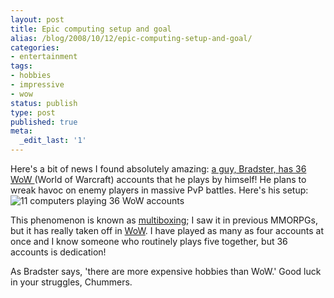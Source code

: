 ```yaml
---
layout: post
title: Epic computing setup and goal
alias: /blog/2008/10/12/epic-computing-setup-and-goal/
categories:
- entertainment
tags:
- hobbies
- impressive
- wow
status: publish
type: post
published: true
meta:
  _edit_last: '1'
---
```

Here's a bit of news I found absolutely amazing: <a title="WoW" href="http://www.ripten.com/2008/10/10/wow-whore-has-36-accounts-raids-by-himself/" target="_blank">a guy, Bradster, has 36 WoW </a>(World of Warcraft) accounts that he plays by himself! He plans to wreak havoc on enemy players in massive PvP battles. Here's his setup:
<img src="http://www.ripten.com/wp-content/uploads/2008/10/wow-36box2-1.jpg" alt="11 computers playing 36 WoW accounts" />

This phenomenon is known as <a title="Wikipedia Multiboxing" href="http://en.wikipedia.org/wiki/Multi-boxing" target="_blank">multiboxing</a>; I saw it in previous MMORPGs, but it has really taken off in <a title="WoWiki on Multiboxing" href="http://www.wowwiki.com/Multiboxing" target="_blank">WoW</a>. I have played as many as four accounts at once and I know someone who routinely plays five together, but 36 accounts is dedication!

As Bradster says, 'there are more expensive hobbies than WoW.' Good luck in your struggles, Chummers.
